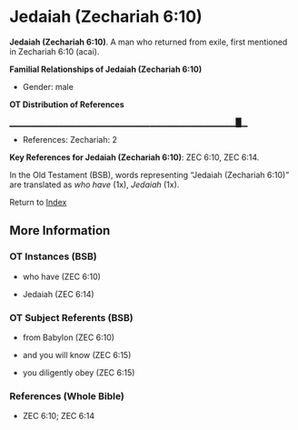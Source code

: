 # Jedaiah (Zechariah 6:10)
**Jedaiah (Zechariah 6:10)**. 
A man who returned from exile, first mentioned in Zechariah 6:10 (acai). 




**Familial Relationships of Jedaiah (Zechariah 6:10)**


* Gender: male


**OT Distribution of References**

▁▁▁▁▁▁▁▁▁▁▁▁▁▁▁▁▁▁▁▁▁▁▁▁▁▁▁▁▁▁▁▁▁▁▁▁▁█▁
* References: Zechariah: 2



**Key References for Jedaiah (Zechariah 6:10)**: 
ZEC 6:10, ZEC 6:14. 


In the Old Testament (BSB), words representing “Jedaiah (Zechariah 6:10)” are translated as 
*who have* (1x), *Jedaiah* (1x). 




Return to [Index](00-Index.md)

## More Information

### OT Instances (BSB)

* who have (ZEC 6:10)

* Jedaiah (ZEC 6:14)



### OT Subject Referents (BSB)

* from Babylon (ZEC 6:10)

* and you will know (ZEC 6:15)

* you diligently obey (ZEC 6:15)



### References (Whole Bible)

* ZEC 6:10; ZEC 6:14



